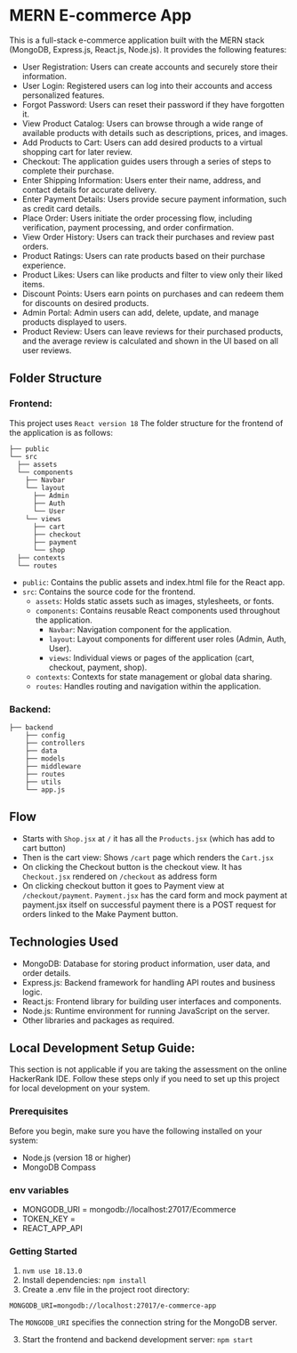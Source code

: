 # MERN E-commerce App

This is a full-stack e-commerce application built with the MERN stack (MongoDB, Express.js, React.js, Node.js). It provides the following features:

- User Registration: Users can create accounts and securely store their information.
- User Login: Registered users can log into their accounts and access personalized features.
- Forgot Password: Users can reset their password if they have forgotten it.
- View Product Catalog: Users can browse through a wide range of available products with details such as descriptions, prices, and images.
- Add Products to Cart: Users can add desired products to a virtual shopping cart for later review.
- Checkout: The application guides users through a series of steps to complete their purchase.
- Enter Shipping Information: Users enter their name, address, and contact details for accurate delivery.
- Enter Payment Details: Users provide secure payment information, such as credit card details.
- Place Order: Users initiate the order processing flow, including verification, payment processing, and order confirmation.
- View Order History: Users can track their purchases and review past orders.
- Product Ratings: Users can rate products based on their purchase experience.
- Product Likes: Users can like products and filter to view only their liked items.
- Discount Points: Users earn points on purchases and can redeem them for discounts on desired products.
- Admin Portal: Admin users can add, delete, update, and manage products displayed to users.
- Product Review: Users can leave reviews for their purchased products, and the average review is calculated and shown in the UI based on all user reviews.


## Folder Structure

### Frontend:

This project uses `React version 18`
The folder structure for the frontend of the application is as follows:

```
├── public
└── src
  ├── assets
  └── components
    ├── Navbar
    └── layout
      ├── Admin
      ├── Auth
      └── User
    └── views
      ├── cart
      ├── checkout
      ├── payment
      └── shop
  ├── contexts
  └── routes
```

- `public`: Contains the public assets and index.html file for the React app.
- `src`: Contains the source code for the frontend.
  - `assets`: Holds static assets such as images, stylesheets, or fonts.
  - `components`: Contains reusable React components used throughout the application.
    - `Navbar`: Navigation component for the application.
    - `layout`: Layout components for different user roles (Admin, Auth, User).
    - `views`: Individual views or pages of the application (cart, checkout, payment, shop).
  - `contexts`: Contexts for state management or global data sharing.
  - `routes`: Handles routing and navigation within the application.

### Backend:

```
├── backend
    ├── config
    ├── controllers
    ├── data
    ├── models
    ├── middleware
    ├── routes
    ├── utils
    └── app.js
```

## Flow

- Starts with `Shop.jsx` at `/` it has all the `Products.jsx` (which has add to cart button)
- Then is the cart view: Shows `/cart` page which renders the `Cart.jsx`
- On clicking the Checkout button is the checkout view. It has `Checkout.jsx` rendered on `/checkout` as address form
- On clicking checkout button it goes to Payment view at `/checkout/payment`. `Payment.jsx` has the card form and mock payment at payment.jsx itself on successful payment there is a POST request for orders linked to the Make Payment button.

## Technologies Used

- MongoDB: Database for storing product information, user data, and order details.
- Express.js: Backend framework for handling API routes and business logic.
- React.js: Frontend library for building user interfaces and components.
- Node.js: Runtime environment for running JavaScript on the server.
- Other libraries and packages as required.

## Local Development Setup Guide:
This section is not applicable if you are taking the assessment on the online HackerRank IDE. Follow these steps only if you need to set up this project for local development on your system.
### Prerequisites

Before you begin, make sure you have the following installed on your system:

- Node.js (version 18 or higher)
- MongoDB Compass

### env variables

- MONGODB_URI = mongodb://localhost:27017/Ecommerce
- TOKEN_KEY =
- REACT_APP_API

### Getting Started

1. `nvm use 18.13.0`
2. Install dependencies: `npm install`
3. Create a .env file in the project root directory:

```Open the .env file and add the following environment variable:
MONGODB_URI=mongodb://localhost:27017/e-commerce-app
```

The `MONGODB_URI` specifies the connection string for the MongoDB server.

3. Start the frontend and backend development server: `npm start`

